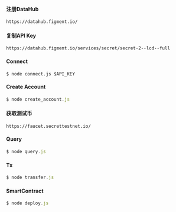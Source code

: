 #### 注册DataHub

```
https://datahub.figment.io/
```



#### 复制API Key

```
https://datahub.figment.io/services/secret/secret-2--lcd--full
```



#### Connect

```
$ node connect.js $API_KEY
```



#### Create Account

```javascript
$ node create_account.js
```

#### 获取测试币

```
https://faucet.secrettestnet.io/
```



#### Query

```javascript
$ node query.js
```



#### Tx

```javascript
$ node transfer.js
```



#### SmartContract

```javascript
$ node deploy.js
```

